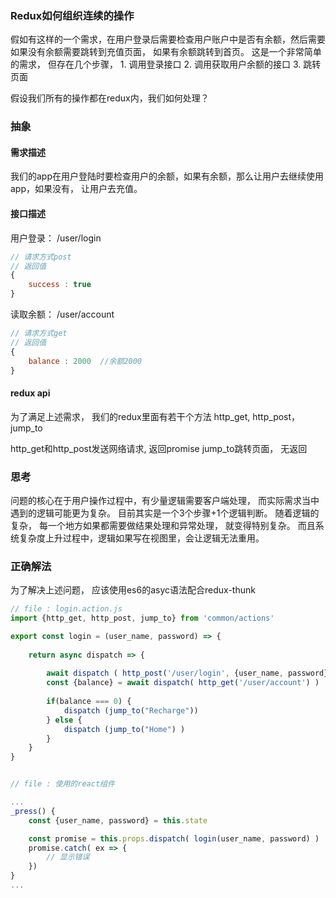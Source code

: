 ### Redux如何组织连续的操作

假如有这样的一个需求，在用户登录后需要检查用户账户中是否有余额，然后需要如果没有余额需要跳转到充值页面， 如果有余额跳转到首页。 
这是一个非常简单的需求， 但存在几个步骤， 1. 调用登录接口 2. 调用获取用户余额的接口 3. 跳转页面

假设我们所有的操作都在redux内，我们如何处理？ 

### 抽象

#### 需求描述

我们的app在用户登陆时要检查用户的余额，如果有余额，那么让用户去继续使用app，如果没有， 让用户去充值。 

#### 接口描述
用户登录： /user/login 
``` javascript
// 请求方式post
// 返回值 
{
    success : true
}

```
读取余额： /user/account
``` javascript
// 请求方式get
// 返回值
{
    balance : 2000  //余额2000
}
```
#### redux api
为了满足上述需求， 我们的redux里面有若干个方法
http_get, http_post，jump_to


http_get和http_post发送网络请求,  返回promise
jump_to跳转页面， 无返回

### 思考
问题的核心在于用户操作过程中，有少量逻辑需要客户端处理， 而实际需求当中遇到的逻辑可能更为复杂。 目前其实是一个3个步骤+1个逻辑判断。 
随着逻辑的复杂， 每一个地方如果都需要做结果处理和异常处理， 就变得特别复杂。 而且系统复杂度上升过程中，逻辑如果写在视图里，会让逻辑无法重用。 

### 正确解法
为了解决上述问题， 应该使用es6的asyc语法配合redux-thunk

``` javascript
// file : login.action.js
import {http_get, http_post, jump_to} from 'common/actions'

export const login = (user_name, password) => {
    
    return async dispatch => {
        
        await dispatch ( http_post('/user/login', {user_name, password}) )
        const {balance} = await dispatch( http_get('/user/account') )
        
        if(balance === 0) {
            dispatch (jump_to("Recharge"))
        } else {
            dispatch (jump_to("Home") )
        }
    }
}


// file : 使用的react组件

...
_press() {
    const {user_name, password} = this.state

    const promise = this.props.dispatch( login(user_name, password) )
    promise.catch( ex => {
        // 显示错误
    })
}
...
```
